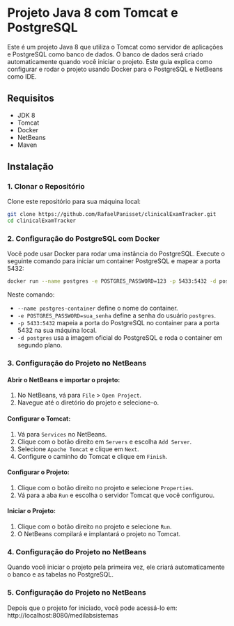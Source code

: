# Projeto Java 8 com Tomcat e PostgreSQL

Este é um projeto Java 8 que utiliza o Tomcat como servidor de aplicações e PostgreSQL como banco de dados. O banco de dados será criado automaticamente quando você iniciar o projeto. Este guia explica como configurar e rodar o projeto usando Docker para o PostgreSQL e NetBeans como IDE.

## Requisitos

- JDK 8
- Tomcat
- Docker
- NetBeans
- Maven

## Instalação

### 1. Clonar o Repositório

Clone este repositório para sua máquina local:

```bash
git clone https://github.com/RafaelPanisset/clinicalExamTracker.git
cd clinicalExamTracker
```

### 2. Configuração do PostgreSQL com Docker
Você pode usar Docker para rodar uma instância do PostgreSQL. Execute o seguinte comando para iniciar um container PostgreSQL e mapear a porta 5432:
```bash
docker run --name postgres -e POSTGRES_PASSWORD=123 -p 5433:5432 -d postgres
```
Neste comando:
- `--name postgres-container` define o nome do container.
- `-e POSTGRES_PASSWORD=sua_senha` define a senha do usuário `postgres`.
- `-p 5433:5432` mapeia a porta do PostgreSQL no container para a porta 5432 na sua máquina local.
- `-d postgres` usa a imagem oficial do PostgreSQL e roda o container em segundo plano.

### 3. Configuração do Projeto no NetBeans

#### Abrir o NetBeans e importar o projeto:

1. No NetBeans, vá para `File` > `Open Project`.
2. Navegue até o diretório do projeto e selecione-o.

#### Configurar o Tomcat:

1. Vá para `Services` no NetBeans.
2. Clique com o botão direito em `Servers` e escolha `Add Server`.
3. Selecione `Apache Tomcat` e clique em `Next`.
4. Configure o caminho do Tomcat e clique em `Finish`.

#### Configurar o Projeto:

1. Clique com o botão direito no projeto e selecione `Properties`.
2. Vá para a aba `Run` e escolha o servidor Tomcat que você configurou.

#### Iniciar o Projeto:
1. Clique com o botão direito no projeto e selecione `Run`.
2. O NetBeans compilará e implantará o projeto no Tomcat.

### 4. Configuração do Projeto no NetBeans
Quando você iniciar o projeto pela primeira vez, ele criará automaticamente o banco e as tabelas no PostgreSQL.

### 5. Configuração do Projeto no NetBeans
Depois que o projeto for iniciado, você pode acessá-lo em:
http://localhost:8080/medilabsistemas
